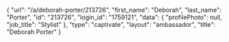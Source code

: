{
    "url": "\/a\/deborah-porter\/213726",
    "first_name": "Deborah",
    "last_name": "Porter",
    "id": "213726",
    "login_id": "1759121",
    "data": {
        "profilePhoto": null,
        "job_title": "Stylist"
    },
    "type": "captivate",
    "layout": "ambassador",
    "title": "Deborah Porter"
}
